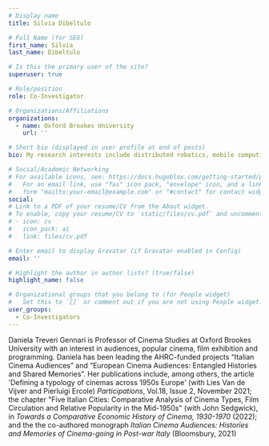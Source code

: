 ```yaml
---
# Display name
title: Silvia Dibeltulo

# Full Name (for SEO)
first_name: Silvia 
last_name: Dibeltulo

# Is this the primary user of the site?
superuser: true

# Role/position
role: Co-Investigator

# Organizations/Affiliations
organizations:
  - name: Oxford Brookes University
    url: ''

# Short bio (displayed in user profile at end of posts)
bio: My research interests include distributed robotics, mobile computing and programmable matter.

# Social/Academic Networking
# For available icons, see: https://docs.hugoblox.com/getting-started/page-builder/#icons
#   For an email link, use "fas" icon pack, "envelope" icon, and a link in the
#   form "mailto:your-email@example.com" or "#contact" for contact widget.
social:
# Link to a PDF of your resume/CV from the About widget.
# To enable, copy your resume/CV to `static/files/cv.pdf` and uncomment the lines below.
# - icon: cv
#   icon_pack: ai
#   link: files/cv.pdf

# Enter email to display Gravatar (if Gravatar enabled in Config)
email: ''

# Highlight the author in author lists? (true/false)
highlight_name: false

# Organizational groups that you belong to (for People widget)
#   Set this to `[]` or comment out if you are not using People widget.
user_groups:
  - Co-Investigators
---
```


Daniela Treveri Gennari is Professor of Cinema Studies at Oxford Brookes University with an interest in audiences, popular cinema, film exhibition and programming. Daniela has been leading the AHRC-funded projects “Italian Cinema Audiences” and “European Cinema Audiences: Entangled Histories and Shared Memories”. Her publications include, among others, the article 'Defining a typology of cinemas across 1950s Europe' (with Lies Van de Vijver and Pierluigi Ercole) <i>Participations</i>, Vol.18, Issue 2, November 2021; the chapter "Five Italian Cities: Comparative Analysis of Cinema Types, Film Circulation and Relative Popularity in the Mid-1950s" (with John Sedgwick), in <i>Towards a Comparative Economic History of Cinema, 1930-1970 </i> (2022);  and the the co-authored monograph <i>Italian Cinema Audiences: Histories and Memories of Cinema-going in Post-war Italy </i> (Bloomsbury, 2021)

